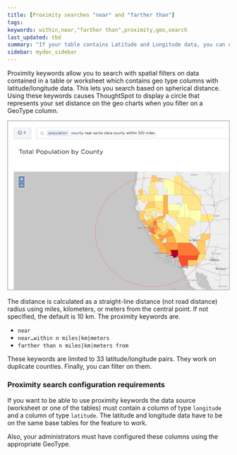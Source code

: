 ```yaml
---
title: [Proximity searches "near" and "farther than"]
tags:
keywords: within,near,"farther than",proximity,geo,search
last_updated: tbd
summary: "If your table contains Latitude and Longitude data, you can use proximity searches that find entities related to each other by location."
sidebar: mydoc_sidebar
---
```

Proximity keywords allow you to search with spatial filters on data contained in
a table or worksheet which contains geo type columns with latitude/longitude
data. This lets you search based on spherical distance. Using these keywords
causes ThoughtSpot to display a circle that represents your set distance on the
geo charts when you filter on a GeoType column.

 ![](/pages/images/geospatial_search.png "Geospatial search on a geo area map")

The distance is calculated as a straight-line distance (not road distance)
radius using miles, kilometers, or meters from the central point. If not
specified, the default is 10 km. The proximity keywords are.

-   `near`
-   `near…within n miles|km|meters`
-   `farther than n miles|km|meters from`

These keywords are limited to 33 latitude/longitude pairs. They work on
duplicate counties. Finally, you can filter on them.

### Proximity search configuration requirements

If you want to be able to use proximity keywords the data source (worksheet or
one of the tables) must contain a column of type `longitude` and a column of
type `latitude`. The latitude and longitude data have to be on the same base
tables for the feature to work.

Also, your administrators must have configured these columns using the
appropriate GeoType.
